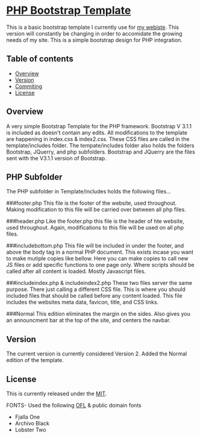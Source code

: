 # [PHP Bootstrap Template](https://github.com/Tikal-Interactive/PHP-Bootstrap-template#)
This is a basic bootstrap template I currently use for [my webiste](http://template.thesheriff.me). This version will constantly be changing in order to accomidate the growing needs of my site. This is a simple bootstrap design for PHP integration.

## Table of contents
- [Overview](#overview)
- [Version](#version)
- [Commiting](#comiting)
- [License](#License)


## Overview
A very simple Bootstrap Template for the PHP framework. Bootstrap V 3.1.1 is included as doesn't contain any edits.
All modifications to the template are happening in index.css & index2.css. These CSS files are called in the template/includes folder. The tempate/includes folder also holds the folders Bootstrap, JQuerry, and php subfolders. Bootstrap and JQuerry are the files sent with the V3.1.1 version of Bootstrap.

## PHP Subfolder
The PHP subfolder in Template/includes holds the following files...

###footer.php
This file is the footer of the website, used throughout. Making modification to this file will be carried over between all php files.

###header.php
Like the footer.php this file is the header of hte website, used throughout. Again, modifications to this file will be used on all php files.

###includebottom.php
This file will be included in under the footer, and above the body tag in a normal PHP document. This exists incase you want to make mutiple copies like bellow. Here you can make copies to call new JS files or add specific functions to one page only. Where scripts should be called after all content is loaded. Mostly Javascript files.

###includeindex.php & includeindex2.php
These two files server the same purpose. There just calling a different CSS file. This is where you should included files that should be called before any content loaded.  This file includes the websites meta data, favicon, title, and CSS links.

###Normal
This edition eliminates the margin on the sides. Also gives you an announcment bar at the top of the site, and centers the navbar.

## Version
The current version is currently considered Version 2.
Added the Normal edition of the template.

## License
This is currently released under the [MIT](https://github.com/Tikal-Interactive/PHP-Bootstrap-template/blob/master/LICENSE).

FONTS- Used the following [OFL](http://scripts.sil.org/cms/scripts/page.php?site_id=nrsi&id=OFL) & public domain fonts
  - Fjalla One
  - Archivo Black
  - Lobster Two
